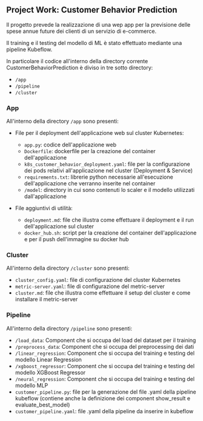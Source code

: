 <h2> Project Work: Customer Behavior Prediction</h2>

Il progetto prevede la realizzazione di una wep app per la previsione delle spese annue future dei clienti di un servizio di e-commerce.

Il training e il testing del modello di ML è stato effettuato mediante una pipeline Kubeflow.

In particolare il codice all'interno della directory corrente CustomerBehaviorPrediction è diviso in tre sotto directory:

- `/app`
- `/pipeline`
- `/cluster`

<h3> App </h3>

All'interno della directory `/app` sono presenti:
- File per il deployment dell'applicazione web sul cluster Kubernetes:

  - `app.py`: codice dell'applicazione web 
  - `Dockerfile`: dockerfile per la creazione del container dell'applicazione
  - `k8s_customer_behavior_deployment.yaml`: file per la configurazione dei pods relativi all'applicazione nel cluster (Deployment & Service)
  - `requirements.txt`: librerie python necessarie all'esecuzione dell'applicazione che verranno inserite nel container
  - `/model`: directory in cui sono contenuti lo scaler e il modello utilizzati dall'applicazione


- File aggiuntivi di utilità:

  - `deployment.md`: file che illustra come effettuare il deployment e il run dell'applicazione sul cluster
  - `docker_hub.sh`: script per la creazione del container dell'applicazione e per il push dell'immagine su docker hub

<h3> Cluster </h3>

All'interno della directory `/cluster` sono presenti:

- `cluster_config.yaml`: file di configurazione del cluster Kubernetes
- `metric-server.yaml`: file di configurazione del metric-server
- `cluster.md`: file che illustra come effettuare il setup del cluster e come installare il metric-server

<h3> Pipeline </h3>

All'interno della directory `/pipeline` sono presenti:

- `/load_data`: Component che si occupa del load del dataset per il training
- `/preprocess_data`: Component che si occupa del preprocessing dei dati
- `/linear_regression`: Component che si occupa del training e testing del modello Linear Regression
- `/xgboost_regressor`: Component che si occupa del training e testing del modello XGBoost Regressor
- `/neural_regression`: Component che si occupa del training e testing del modello MLP
- `customer_pipeline.py`: file per la generazione del file .yaml della pipeline kubeflow (contiene anche la definizione dei component show_result e evaluate_best_model)
- `customer_pipeline.yaml`: file .yaml della pipeline da inserire in kubeflow